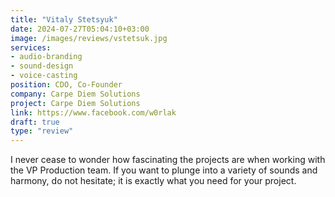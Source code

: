 ```yaml
---
title: "Vitaly Stetsyuk"
date: 2024-07-27T05:04:10+03:00
image: /images/reviews/vstetsuk.jpg
services:
- audio-branding
- sound-design
- voice-casting
position: CDO, Co-Founder
company: Carpe Diem Solutions
project: Carpe Diem Solutions
link: https://www.facebook.com/w0rlak
draft: true
type: "review"
---
```


I never cease to wonder how fascinating the projects are when working with the VP Production team. If you want to plunge into a variety of sounds and harmony, do not hesitate; it is exactly what you need for your project.